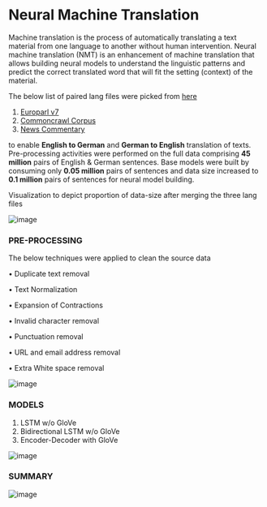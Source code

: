 # Neural Machine Translation
Machine translation is the process of automatically translating a text material from one language to another without human intervention. 
Neural machine translation (NMT) is an enhancement of machine translation that allows building neural models to understand the linguistic patterns 
and predict the correct translated word that will fit the setting (context) of the material.

The below list of paired lang files were picked from [here](https://statmt.org/wmt14/translation-task.html)
1. [Europarl v7](https://statmt.org/wmt13/training-parallel-europarl-v7.tgz)
2. [Commoncrawl Corpus](https://statmt.org/wmt13/training-parallel-commoncrawl.tgz)
3. [News Commentary](https://statmt.org/wmt14/training-parallel-nc-v9.tgz)

to enable **English to German** and **German to English** translation of texts. Pre-processing activities were performed on the full data 
comprising **45 million** pairs of English & German sentences. Base models were built by consuming only **0.05 million** pairs of sentences
and data size increased to **0.1 million** pairs of sentences for neural model building.

Visualization to depict proportion of data-size after merging the three lang files 

![image](https://user-images.githubusercontent.com/68213405/221483712-4163dfea-83e2-4dd9-8321-c2d36bff2c34.png)

### PRE-PROCESSING
The below techniques were applied to clean the source data

• Duplicate text removal

• Text Normalization 

• Expansion of Contractions

• Invalid character removal

• Punctuation removal

• URL and email address removal

• Extra White space removal

![image](https://user-images.githubusercontent.com/68213405/221495089-79ac956b-35be-433d-8d20-0d4dff27140f.png)





### MODELS
1. LSTM w/o GloVe
2. Bidirectional LSTM w/o GloVe
3. Encoder-Decoder with GloVe

![image](https://user-images.githubusercontent.com/68213405/221484747-79f42ca6-feb2-4c5c-9e75-c75205d8de83.png)


### SUMMARY

![image](https://user-images.githubusercontent.com/68213405/221484601-76aea1a4-40e7-4c2e-8696-be4eb6c8a32b.png)

